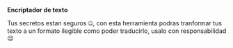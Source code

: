 **Encriptador de texto**

Tus secretos estan seguros 	:zipper_mouth_face:, con esta herramienta podras tranformar tus texto a un formato ilegible como poder traducirlo, usalo con responsabilidad :wink:

